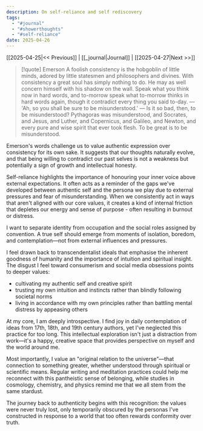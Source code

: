 ```yaml
---
description: On self-reliance and self rediscovery
tags:
  - "#journal"
  - "#showerthoughts"
  - "#self-reliance"
date: 2025-04-26
---
```

[[2025-04-25|<< Previous]] | [[_journal|Journal]] | [[2025-04-27|Next >>]] 

> [!quote] Emerson
> A foolish consistency is the hobgoblin of little minds, adored by little statesmen and philosophers and divines. With consistency a great soul has simply nothing to do. He may as well concern himself with his shadow on the wall. Speak what you think now in hard words, and to-morrow speak what to-morrow thinks in hard words again, though it contradict every thing you said to-day. — 'Ah, so you shall be sure to be misunderstood.' — Is it so bad, then, to be misunderstood? Pythagoras was misunderstood, and Socrates, and Jesus, and Luther, and Copernicus, and Galileo, and Newton, and every pure and wise spirit that ever took flesh. To be great is to be misunderstood.

Emerson's words challenge us to value authentic expression over consistency for its own sake. It suggests that our thoughts naturally evolve, and that being willing to contradict our past selves is not a weakness but potentially a sign of growth and intellectual honesty.  

Self-reliance highlights the importance of honouring your inner voice above external expectations. It often acts as a reminder of the gaps we've developed between authentic self and the persona we play due to external pressures and fear of misunderstanding. When we consistently act in ways that aren't aligned with our core values, it creates a kind of internal friction that depletes our energy and sense of purpose - often resulting in burnout or distress.

I want to separate identity from occupation and the social roles assigned by convention. A true self should emerge from moments of isolation, boredom, and contemplation—not from external influences and pressures.  

I feel drawn back to transcendentalist ideals that emphasise the inherent goodness of humanity and the importance of intuition and spiritual insight. The disgust I feel toward consumerism and social media obsessions points to deeper values:
- cultivating my authentic self and creative spirit
- trusting my own intuition and instincts rather than blindly following societal norms
- living in accordance with my own principles rather than battling mental distress by appeasing others

At my core, I am deeply introspective. I find joy in daily contemplation of ideas from 17th, 18th, and 19th century authors, yet I've neglected this practice for too long. This intellectual exploration isn't just a distraction from work—it's a happy, creative space that provides perspective on myself and the world around me.

Most importantly, I value an "original relation to the universe"—that connection to something greater, whether understood through spiritual or scientific means. Regular writing and meditation practices could help me reconnect with this pantheistic sense of belonging, while studies in cosmology, chemistry, and physics remind me that we all stem from the same stardust.

The journey back to authenticity begins with this recognition: the values were never truly lost, only temporarily obscured by the personas I've constructed in response to a world that too often rewards conformity over truth.
